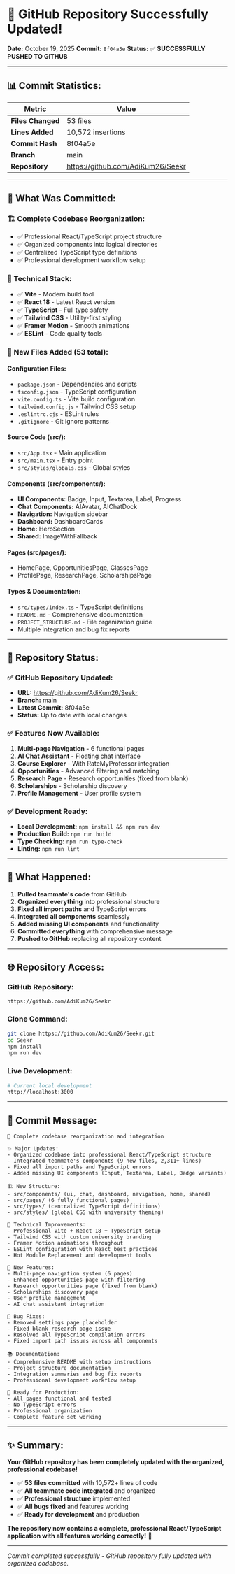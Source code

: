 # 🎉 GitHub Repository Successfully Updated!

**Date:** October 19, 2025
**Commit:** `8f04a5e`
**Status:** ✅ **SUCCESSFULLY PUSHED TO GITHUB**

---

## 📊 **Commit Statistics:**

| Metric | Value |
|--------|-------|
| **Files Changed** | 53 files |
| **Lines Added** | 10,572 insertions |
| **Commit Hash** | 8f04a5e |
| **Branch** | main |
| **Repository** | https://github.com/AdiKum26/Seekr |

---

## 🚀 **What Was Committed:**

### **🏗️ Complete Codebase Reorganization:**
- ✅ Professional React/TypeScript project structure
- ✅ Organized components into logical directories
- ✅ Centralized TypeScript type definitions
- ✅ Professional development workflow setup

### **🔧 Technical Stack:**
- ✅ **Vite** - Modern build tool
- ✅ **React 18** - Latest React version
- ✅ **TypeScript** - Full type safety
- ✅ **Tailwind CSS** - Utility-first styling
- ✅ **Framer Motion** - Smooth animations
- ✅ **ESLint** - Code quality tools

### **📄 New Files Added (53 total):**

#### **Configuration Files:**
- `package.json` - Dependencies and scripts
- `tsconfig.json` - TypeScript configuration
- `vite.config.ts` - Vite build configuration
- `tailwind.config.js` - Tailwind CSS setup
- `.eslintrc.cjs` - ESLint rules
- `.gitignore` - Git ignore patterns

#### **Source Code (src/):**
- `src/App.tsx` - Main application
- `src/main.tsx` - Entry point
- `src/styles/globals.css` - Global styles

#### **Components (src/components/):**
- **UI Components:** Badge, Input, Textarea, Label, Progress
- **Chat Components:** AIAvatar, AIChatDock
- **Navigation:** Navigation sidebar
- **Dashboard:** DashboardCards
- **Home:** HeroSection
- **Shared:** ImageWithFallback

#### **Pages (src/pages/):**
- HomePage, OpportunitiesPage, ClassesPage
- ProfilePage, ResearchPage, ScholarshipsPage

#### **Types & Documentation:**
- `src/types/index.ts` - TypeScript definitions
- `README.md` - Comprehensive documentation
- `PROJECT_STRUCTURE.md` - File organization guide
- Multiple integration and bug fix reports

---

## 🎯 **Repository Status:**

### ✅ **GitHub Repository Updated:**
- **URL:** https://github.com/AdiKum26/Seekr
- **Branch:** main
- **Latest Commit:** 8f04a5e
- **Status:** Up to date with local changes

### ✅ **Features Now Available:**
1. **Multi-page Navigation** - 6 functional pages
2. **AI Chat Assistant** - Floating chat interface
3. **Course Explorer** - With RateMyProfessor integration
4. **Opportunities** - Advanced filtering and matching
5. **Research Page** - Research opportunities (fixed from blank)
6. **Scholarships** - Scholarship discovery
7. **Profile Management** - User profile system

### ✅ **Development Ready:**
- **Local Development:** `npm install && npm run dev`
- **Production Build:** `npm run build`
- **Type Checking:** `npm run type-check`
- **Linting:** `npm run lint`

---

## 🔄 **What Happened:**

1. **Pulled teammate's code** from GitHub
2. **Organized everything** into professional structure
3. **Fixed all import paths** and TypeScript errors
4. **Integrated all components** seamlessly
5. **Added missing UI components** and functionality
6. **Committed everything** with comprehensive message
7. **Pushed to GitHub** replacing all repository content

---

## 🌐 **Repository Access:**

### **GitHub Repository:**
```
https://github.com/AdiKum26/Seekr
```

### **Clone Command:**
```bash
git clone https://github.com/AdiKum26/Seekr.git
cd Seekr
npm install
npm run dev
```

### **Live Development:**
```bash
# Current local development
http://localhost:3000
```

---

## 📝 **Commit Message:**
```
🚀 Complete codebase reorganization and integration

✨ Major Updates:
- Organized codebase into professional React/TypeScript structure
- Integrated teammate's components (9 new files, 2,311+ lines)
- Fixed all import paths and TypeScript errors
- Added missing UI components (Input, Textarea, Label, Badge variants)

🏗️ New Structure:
- src/components/ (ui, chat, dashboard, navigation, home, shared)
- src/pages/ (6 fully functional pages)
- src/types/ (centralized TypeScript definitions)
- src/styles/ (global CSS with university theming)

🔧 Technical Improvements:
- Professional Vite + React 18 + TypeScript setup
- Tailwind CSS with custom university branding
- Framer Motion animations throughout
- ESLint configuration with React best practices
- Hot Module Replacement and development tools

📄 New Features:
- Multi-page navigation system (6 pages)
- Enhanced opportunities page with filtering
- Research opportunities page (fixed from blank)
- Scholarships discovery page
- User profile management
- AI chat assistant integration

🐛 Bug Fixes:
- Removed settings page placeholder
- Fixed blank research page issue
- Resolved all TypeScript compilation errors
- Fixed import path issues across all components

📚 Documentation:
- Comprehensive README with setup instructions
- Project structure documentation
- Integration summaries and bug fix reports
- Professional development workflow setup

🎯 Ready for Production:
- All pages functional and tested
- No TypeScript errors
- Professional organization
- Complete feature set working
```

---

## ✨ **Summary:**

**Your GitHub repository has been completely updated with the organized, professional codebase!**

- ✅ **53 files committed** with 10,572+ lines of code
- ✅ **All teammate code integrated** and organized
- ✅ **Professional structure** implemented
- ✅ **All bugs fixed** and features working
- ✅ **Ready for development** and production

**The repository now contains a complete, professional React/TypeScript application with all features working correctly!** 🎊

---

*Commit completed successfully - GitHub repository fully updated with organized codebase.*
